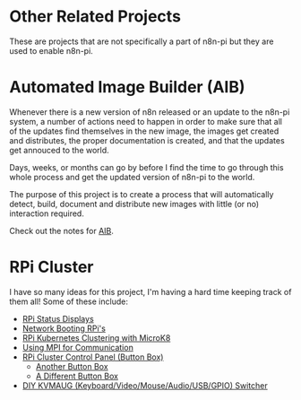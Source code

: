# Other Related Projects
These are projects that are not specifically a part of n8n-pi but they are used to enable n8n-pi.
# Automated Image Builder (AIB)
Whenever there is a new version of n8n released or an update to the n8n-pi system, a number of actions need to happen in order to make sure that all of the updates find themselves in the new image, the images get created and distributes, the proper documentation is created, and that the updates get annouced to the world.

Days, weeks, or months can go by before I find the time to go through this whole process and get the updated version of n8n-pi to the world.

The purpose of this project is to create a process that will automatically detect, build, document and distribute new images with little (or no) interaction required.

Check out the notes for [AIB](AIB.md).

# RPi Cluster
I have so many ideas for this project, I'm having a hard time keeping track of them all! Some of these include:
* [RPi Status Displays](https://www.raspberrypi-spy.co.uk/2018/04/i2c-oled-display-module-with-raspberry-pi/)
* [Network Booting RPi's](https://github.com/raspberrypi/piserver)
* [RPi Kubernetes Clustering with MicroK8](https://discourse.ubuntu.com/t/how-to-build-a-raspberry-pi-kubernetes-cluster-using-microk8s/14792)
* [Using MPI for Communication](https://www.meccanismocomplesso.org/en/clusters-and-parallel-programming-with-mpi-and-raspberry-pi/)
* [RPi Cluster Control Panel (Button Box)](https://opensimhardware.wordpress.com/diy-arduino-buttonbox-version-2-eng/)
    * [Another Button Box](https://amstudioprojects.com/button-boxes/)
    * [A Different Button Box](https://www.gtplanet.net/forum/threads/do-it-yourself-button-box-pro-build-part-1-4.349120/)
* [DIY KVMAUG (Keyboard/Video/Mouse/Audio/USB/GPIO) Switcher](https://hackaday.com/2016/11/12/diy-kvm-switch-lets-you-use-one-keyboard-and-mouse-with-multiple-computers/)
